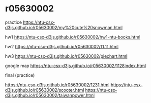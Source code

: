# r05630002

practice https://ntu-csx-d3js.github.io/r05630002/my%20cute%20snowman.html

hw1 https://ntu-csx-d3js.github.io/r05630002/hw1-ntu-books.html

hw2 https://ntu-csx-d3js.github.io/r05630002/11.11.html

hw3 https://ntu-csx-d3js.github.io/r05630002/piechart.html

google map https://ntu-csx-d3js.github.io/r05630002/1128index.html

final (practice) 

https://ntu-csx-d3js.github.io/r05630002/1231.html
https://ntu-csx-d3js.github.io/r05630002/scooter.html
https://ntu-csx-d3js.github.io/r05630002/taiwanpower.html
